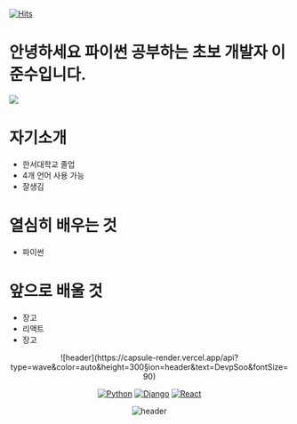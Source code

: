 [![Hits](https://hits.seeyoufarm.com/api/count/incr/badge.svg?url=https%3A%2F%2Fgithub.com%2Fjunsoo-cpu&count_bg=%2379C83D&title_bg=%23555555&icon=&icon_color=%23E7E7E7&title=hits&edge_flat=false)](https://hits.seeyoufarm.com)
# 안녕하세요 파이썬 공부하는 초보 개발자 이준수입니다.

![](https://github.com/junsoo-cpu/junsoo-cpu/raw/main/assets/jari-hytonen-YCPkW_r_6uA-unsplash.jpg)

# 자기소개
+ 한서대학교 졸업
+ 4개 언어 사용 가능
+ 잘생김

# 열심히 배우는 것
+ 파이썬


# 앞으로 배울 것
+ 장고
+ 리액트
+ 장고

<div align=center>
  ![header](https://capsule-render.vercel.app/api?type=wave&color=auto&height=300&section=header&text=DevpSoo&fontSize=90) 
  
  [![Python](https://img.shields.io/badge/Python-3776AB?style=flat-square&logo=Python&logoColor=black)](github.com/Joowon0220/TODO-List)
  [![Django](https://img.shields.io/badge/Django-092E20?style=flat-square&logo=Django&logoColor=green)](github.com/Joowon0220/TODO-List)
  [![React](https://img.shields.io/badge/React-61DAFB?style=flat-square&logo=React&logoColor=black)](github.com/Joowon0220/TODO-List)
<div align=center>  
 
  
![header](https://capsule-render.vercel.app/api?type=rounded&color=gradient&text=%20passion!%20&height=300&fontSize=100&textBg=true)

